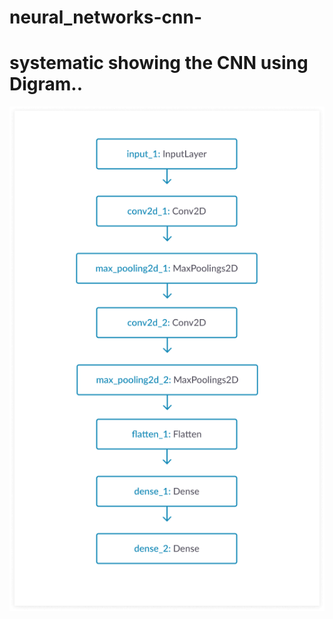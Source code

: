 # neural_networks-cnn-
# systematic showing the CNN using Digram..
![CNN](https://github.com/pavantanniru/neural_networks-cnn-/blob/main/steps_img_of_CNN.png?raw=true)
